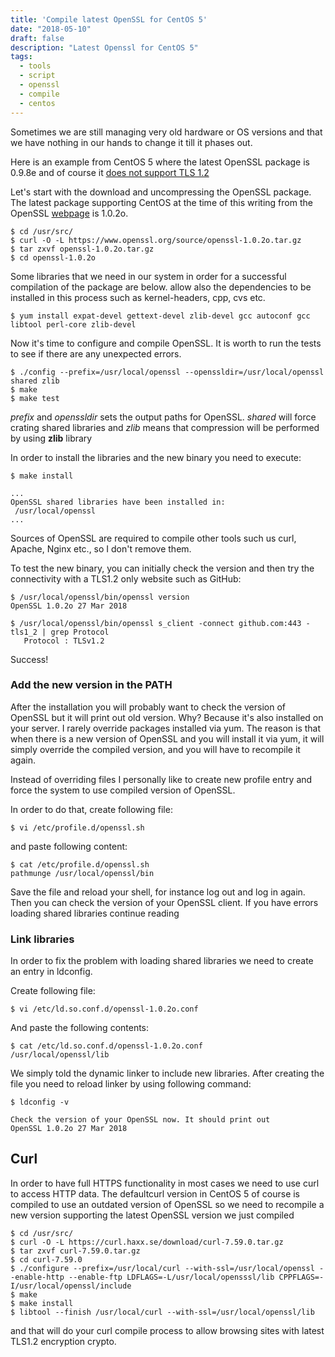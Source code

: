 ```yaml
---
title: 'Compile latest OpenSSL for CentOS 5'
date: "2018-05-10"
draft: false
description: "Latest Openssl for CentOS 5"
tags: 
  - tools
  - script
  - openssl
  - compile
  - centos
---
```

  
Sometimes we are still managing very old hardware or OS versions and that we have nothing in our hands to change it till it phases out.  
  
Here is an example from CentOS 5 where the latest OpenSSL package is 0.9.8e and of course it [does not support TLS 1.2](https://access.redhat.com/articles/1462353)  
  
Let's start with the download and uncompressing the OpenSSL package. The latest package supporting CentOS at the time of this writing from the OpenSSL [webpage](https://www.openssl.org/source/) is 1.0.2o.  

```console
$ cd /usr/src/  
$ curl -O -L https://www.openssl.org/source/openssl-1.0.2o.tar.gz  
$ tar zxvf openssl-1.0.2o.tar.gz  
$ cd openssl-1.0.2o  
```

Some libraries that we need in our system in order for a successful compilation of the package are below. allow also the dependencies to be installed in this process such as kernel-headers, cpp, cvs etc.  

```console
$ yum install expat-devel gettext-devel zlib-devel gcc autoconf gcc libtool perl-core zlib-devel  
```
  
Now it's time to configure and compile OpenSSL. It is worth to run the tests to see if there are any unexpected errors.  

```console
$ ./config --prefix=/usr/local/openssl --openssldir=/usr/local/openssl shared zlib  
$ make  
$ make test
```
  
_prefix_ and _openssldir_ sets the output paths for OpenSSL. _shared_ will force crating shared libraries and _zlib_ means that compression will be performed by using **zlib** library  
  
In order to install the libraries and the new binary you need to execute:  

```console
$ make install  

...  
OpenSSL shared libraries have been installed in:  
 /usr/local/openssl  
...
```

Sources of OpenSSL are required to compile other tools such us curl, Apache, Nginx etc., so I don't remove them.  
  
To test the new binary, you can initially check the version and then try the connectivity with a TLS1.2 only website such as GitHub:  

```console
$ /usr/local/openssl/bin/openssl version  
OpenSSL 1.0.2o 27 Mar 2018

$ /usr/local/openssl/bin/openssl s_client -connect github.com:443 -tls1_2 | grep Protocol  
   Protocol : TLSv1.2  
```

Success!  

### Add the new version in the PATH

After the installation you will probably want to check the version of OpenSSL but it will print out old version. Why? Because it's also installed on your server. I rarely override packages installed via yum. The reason is that when there is a new version of OpenSSL and you will install it via yum, it will simply override the compiled version, and you will have to recompile it again.  
  
Instead of overriding files I personally like to create new profile entry and force the system to use compiled version of OpenSSL.  
  
In order to do that, create following file:  

```console
$ vi /etc/profile.d/openssl.sh  
```

and paste following content:  

```console
$ cat /etc/profile.d/openssl.sh  
pathmunge /usr/local/openssl/bin
```

Save the file and reload your shell, for instance log out and log in again. Then you can check the version of your OpenSSL client. If you have errors loading shared libraries continue reading  

### Link libraries

In order to fix the problem with loading shared libraries we need to create an entry in ldconfig.  
  
Create following file:  

```console
$ vi /etc/ld.so.conf.d/openssl-1.0.2o.conf  
```

And paste the following contents:  

```console
$ cat /etc/ld.so.conf.d/openssl-1.0.2o.conf  
/usr/local/openssl/lib  
```

We simply told the dynamic linker to include new libraries. After creating the file you need to reload linker by using following command:  

```console
$ ldconfig -v  

Check the version of your OpenSSL now. It should print out  
OpenSSL 1.0.2o 27 Mar 2018  
```  

## Curl

In order to have full HTTPS functionality in most cases we need to use curl to access HTTP data. The defaultcurl version in CentOS 5 of course is compiled to use an outdated version of OpenSSL so we need to recompile a new version supporting the latest OpenSSL version we just compiled  

```console
$ cd /usr/src/  
$ curl -O -L https://curl.haxx.se/download/curl-7.59.0.tar.gz  
$ tar zxvf curl-7.59.0.tar.gz  
$ cd curl-7.59.0  
$ ./configure --prefix=/usr/local/curl --with-ssl=/usr/local/openssl --enable-http --enable-ftp LDFLAGS=-L/usr/local/opensssl/lib CPPFLAGS=-I/usr/local/openssl/include  
$ make  
$ make install  
$ libtool --finish /usr/local/curl --with-ssl=/usr/local/openssl/lib  
```

and that will do your curl compile process to allow browsing sites with latest TLS1.2 encryption crypto.
